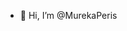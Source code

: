 - 👋 Hi, I’m @MurekaPeris


<!---
MurekaPeris/MurekaPeris is a ✨ special ✨ repository because its `README.md` (this file) appears on your GitHub profile.
You can click the Preview link to take a look at your changes.
--->
